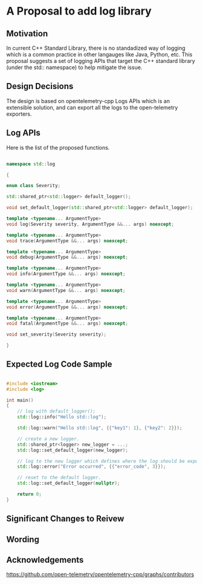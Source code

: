 # A Proposal to add log library

## Motivation

In current C++ Standard Library, there is no standadized way of logging which is a common practice in other langauges like Java, Python, etc. This proposal suggests a set of logging APIs that target the C++ standard library (under the std:: namespace) to help mitigate the issue.

## Design Decisions

The design is based on opentelemetry-cpp Logs APIs which is an extensible solution, and can export all the logs to the open-telemetry exporters.

## Log APIs

Here is the list of the proposed functions.

```cpp

namespace std::log

{

enum class Severity;

std::shared_ptr<std::logger> default_logger();

void set_default_logger(std::shared_ptr<std::logger> default_logger);

template <typename... ArgumentType>
void log(Severity severity, ArgumentType &&... args) noexcept;

template <typename... ArgumentType>
void trace(ArgumentType &&... args) noexcept;

template <typename... ArgumentType>
void debug(ArgumentType &&... args) noexcept;

template <typename... ArgumentType>
void info(ArgumentType &&... args) noexcept;

template <typename... ArgumentType>
void warn(ArgumentType &&... args) noexcept;

template <typename... ArgumentType>
void error(ArgumentType &&... args) noexcept;

template <typename... ArgumentType>
void fatal(ArgumentType &&... args) noexcept;

void set_severity(Severity severity);

}

```

## Expected Log Code Sample

```cpp

#include <iostream>
#include <log>

int main()
{
    // log with default_logger();
    std::log::info("Hello std::log");

    std::log::warn("Hello std::log", {{"key1": 1}, {"key2": 2}});

    // create a new logger.
    std::shared_ptr<logger> new_logger = ...;
    std::log::set_default_logger(new_logger);

    // log to the new logger which defines where the log should be exported.
    std::log::error("Error occurred", {{"error_code", 3}});

    // reset to the default logger.
    std::log::set_default_logger(nullptr);

    return 0;
}

```

## Significant Changes to Reivew

## Wording

## Acknowledgements
https://github.com/open-telemetry/opentelemetry-cpp/graphs/contributors
